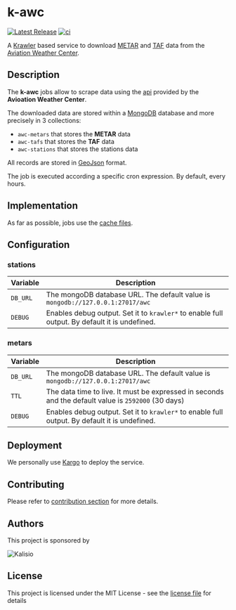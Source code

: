 # k-awc

[![Latest Release](https://img.shields.io/github/v/tag/kalisio/k-awc?sort=semver&label=latest)](https://github.com/kalisio/k-awc/releases)
[![ci](https://github.com/kalisio/k-awc/actions/workflows/main.yaml/badge.svg)](https://github.com/kalisio/k-awc/actions/workflows/main.yaml)

A [Krawler](https://kalisio.github.io/krawler/) based service to download [METAR](https://en.wikipedia.org/wiki/METAR) and [TAF](https://en.wikipedia.org/wiki/Terminal_aerodrome_forecast) data from the [Aviation Weather Center](https://www.aviationweather.gov/).

## Description

The **k-awc** jobs allow to scrape data using the [api](https://aviationweather.gov/data/api/) provided by the **Avioation Weather Center**. 

The downloaded data are stored within a [MongoDB](https://www.mongodb.com/) database and more precisely in 3 collections:
* `awc-metars` that stores the **METAR** data
* `awc-tafs` that stores the **TAF** data
* `awc-stations` that stores the stations data

All records are stored in [GeoJson](https://fr.wikipedia.org/wiki/GeoJSON) format.

The job is executed according a specific cron expression. By default, every hours.

## Implementation

As far as possible, jobs use the [cache files](https://aviationweather.gov/data/api/#cache).

## Configuration

### stations

| Variable | Description |
|--- | --- |
| `DB_URL` | The mongoDB database URL. The default value is `mongodb://127.0.0.1:27017/awc` |
| `DEBUG` | Enables debug output. Set it to `krawler*` to enable full output. By default it is undefined. |

### metars

| Variable | Description |
|--- | --- |
| `DB_URL` | The mongoDB database URL. The default value is `mongodb://127.0.0.1:27017/awc` |
| `TTL` | The data time to live. It must be expressed in seconds and the default value is `2592000` (30 days) |
| `DEBUG` | Enables debug output. Set it to `krawler*` to enable full output. By default it is undefined. |

## Deployment

We personally use [Kargo](https://kalisio.github.io/kargo/) to deploy the service.

## Contributing

Please refer to [contribution section](./CONTRIBUTING.md) for more details.

## Authors

This project is sponsored by 

![Kalisio](https://s3.eu-central-1.amazonaws.com/kalisioscope/kalisio/kalisio-logo-black-256x84.png)

## License

This project is licensed under the MIT License - see the [license file](./LICENSE) for details
